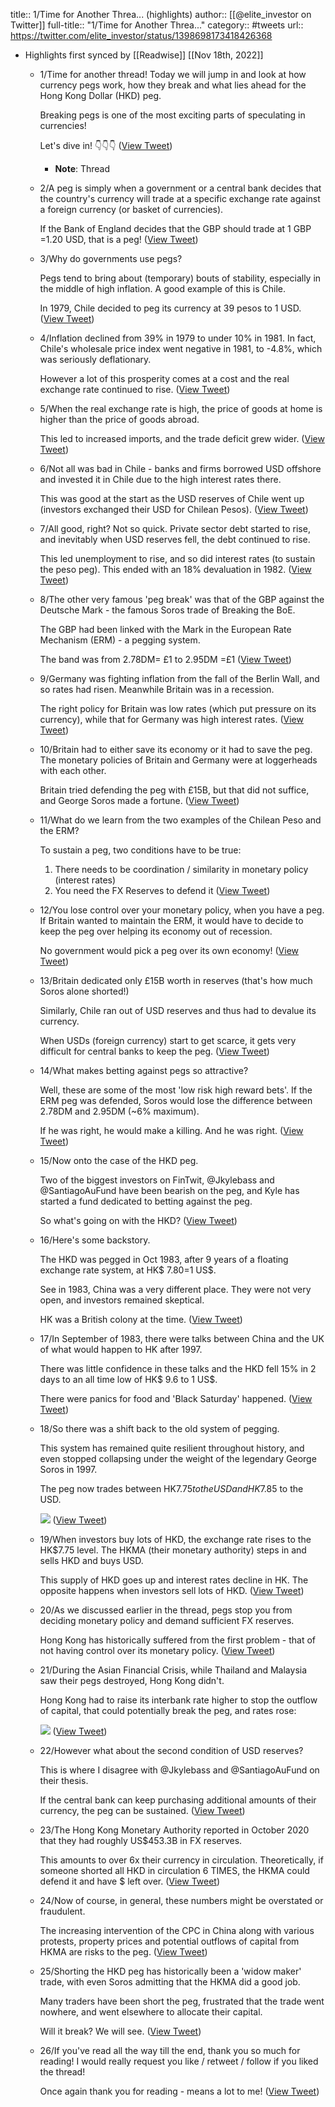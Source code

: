 title:: 1/Time for Another Threa... (highlights)
author:: [[@elite_investor on Twitter]]
full-title:: "1/Time for Another Threa..."
category:: #tweets
url:: https://twitter.com/elite_investor/status/1398698173418426368

- Highlights first synced by [[Readwise]] [[Nov 18th, 2022]]
	- 1/Time for another thread! Today we will jump in and look at how currency pegs work, how they break and what lies ahead for the Hong Kong Dollar (HKD) peg.
	  
	  Breaking pegs is one of the most exciting parts of speculating in currencies!
	  
	  Let's dive in! 👇👇👇 ([View Tweet](https://twitter.com/elite_investor/status/1398698090039844865))
		- **Note**: Thread
	- 2/A peg is simply when a government or a central bank decides that the country's currency will trade at a specific exchange rate against a foreign currency (or basket of currencies).
	  
	  If the Bank of England decides that the GBP should trade at 1 GBP =1.20 USD, that is a peg! ([View Tweet](https://twitter.com/elite_investor/status/1398698091046477824))
	- 3/Why do governments use pegs?
	  
	  Pegs tend to bring about (temporary) bouts of stability, especially in the middle of high inflation. A good example of this is Chile.
	  
	  In 1979, Chile decided to peg its currency at 39 pesos to 1 USD. ([View Tweet](https://twitter.com/elite_investor/status/1398698092065611778))
	- 4/Inflation declined from 39% in 1979 to under 10% in 1981. In fact, Chile's wholesale price index went negative in 1981, to -4.8%, which was seriously deflationary.
	  
	  However a lot of this prosperity comes at a cost and the real exchange rate continued to rise. ([View Tweet](https://twitter.com/elite_investor/status/1398698093101699086))
	- 5/When the real exchange rate is high, the price of goods at home is higher than the price of goods abroad. 
	  
	  This led to increased imports, and the trade deficit grew wider. ([View Tweet](https://twitter.com/elite_investor/status/1398698094108229638))
	- 6/Not all was bad in Chile - banks and firms borrowed USD offshore and invested it in Chile due to the high interest rates there.
	  
	  This was good at the start as the USD reserves of Chile went up (investors exchanged their USD for Chilean Pesos). ([View Tweet](https://twitter.com/elite_investor/status/1398698095127506945))
	- 7/All good, right? Not so quick. Private sector debt started to rise, and inevitably when USD reserves fell, the debt continued to rise. 
	  
	  This led unemployment to rise, and so did interest rates (to sustain the peso peg). This ended with an 18% devaluation in 1982. ([View Tweet](https://twitter.com/elite_investor/status/1398698096142524422))
	- 8/The other very famous 'peg break' was that of the GBP against the Deutsche Mark - the famous Soros trade of Breaking the BoE.
	  
	  The GBP had been linked with the Mark in the European Rate Mechanism (ERM) - a pegging system. 
	  
	  The band was from 2.78DM= £1 to 2.95DM =£1 ([View Tweet](https://twitter.com/elite_investor/status/1398698097228849153))
	- 9/Germany was fighting inflation from the fall of the Berlin Wall, and so rates had risen. Meanwhile Britain was in a recession.
	  
	  The right policy for Britain was low rates (which put pressure on its currency), while that for Germany was high interest rates. ([View Tweet](https://twitter.com/elite_investor/status/1398698098290012160))
	- 10/Britain had to either save its economy or it had to save the peg. The monetary policies of Britain and Germany were at loggerheads with each other.
	  
	  Britain tried defending the peg with £15B, but that did not suffice, and George Soros made a fortune. ([View Tweet](https://twitter.com/elite_investor/status/1398698099296681987))
	- 11/What do we learn from the two examples of the Chilean Peso and the ERM?
	  
	  To sustain a peg, two conditions have to be true:
	  1. There needs to be coordination / similarity in monetary policy (interest rates)
	  2. You need the FX Reserves to defend it ([View Tweet](https://twitter.com/elite_investor/status/1398698100416462850))
	- 12/You lose control over your monetary policy, when you have a peg. If Britain wanted to maintain the ERM, it would have to decide to keep the peg over helping its economy out of recession.
	  
	  No government would pick a peg over its own economy! ([View Tweet](https://twitter.com/elite_investor/status/1398698101439975424))
	- 13/Britain dedicated only £15B worth in reserves (that's how much Soros alone shorted!) 
	  
	  Similarly, Chile ran out of USD reserves and thus had to devalue its currency.
	  
	  When USDs (foreign currency) start to get scarce, it gets very difficult for central banks to keep the peg. ([View Tweet](https://twitter.com/elite_investor/status/1398698102488506369))
	- 14/What makes betting against pegs so attractive?
	  
	  Well, these are some of the most 'low risk high reward bets'. If the ERM peg was defended, Soros would lose the difference between 2.78DM and 2.95DM (~6% maximum).
	  
	  If he was right, he would make a killing. And he was right. ([View Tweet](https://twitter.com/elite_investor/status/1398698103474110470))
	- 15/Now onto the case of the HKD peg. 
	  
	  Two of the biggest investors on FinTwit, @Jkylebass and @SantiagoAuFund have been bearish on the peg, and Kyle has started a fund dedicated to betting against the peg.
	  
	  So what's going on with the HKD? ([View Tweet](https://twitter.com/elite_investor/status/1398698104531075072))
	- 16/Here's some backstory. 
	  
	  The HKD was pegged in Oct 1983, after 9 years of a floating exchange rate system, at HK$ 7.80=1 US$.
	  
	  See in 1983, China was a very different place. They were not very open, and investors remained skeptical. 
	  
	  HK was a British colony at the time. ([View Tweet](https://twitter.com/elite_investor/status/1398698105562963970))
	- 17/In September of 1983, there were talks between China and the UK of what would happen to HK after 1997.
	  
	  There was little confidence in these talks and the HKD fell 15% in 2 days to an all time low of HK$ 9.6 to 1 US$. 
	  
	  There were panics for food and 'Black Saturday' happened. ([View Tweet](https://twitter.com/elite_investor/status/1398698106594734081))
	- 18/So there was a shift back to the old system of pegging. 
	  
	  This system has remained quite resilient throughout history, and even stopped collapsing under the weight of the legendary George Soros in 1997.
	  
	  The peg now trades between HK$7.75 to the USD and HK$7.85 to the USD. 
	  
	  ![](https://pbs.twimg.com/media/E2kmv4KXEAIjjF_.jpg) ([View Tweet](https://twitter.com/elite_investor/status/1398698110336090117))
	- 19/When investors buy lots of HKD, the exchange rate rises to the HK$7.75 level. The HKMA (their monetary authority) steps in and sells HKD and buys USD.
	  
	  This supply of HKD goes up and interest rates decline in HK. The opposite happens when investors sell lots of HKD. ([View Tweet](https://twitter.com/elite_investor/status/1398698111724408834))
	- 20/As we discussed earlier in the thread, pegs stop you from deciding monetary policy and demand sufficient FX reserves.
	  
	  Hong Kong has historically suffered from the first problem - that of not having control over its monetary policy. ([View Tweet](https://twitter.com/elite_investor/status/1398698112718417920))
	- 21/During the Asian Financial Crisis, while Thailand and Malaysia saw their pegs destroyed, Hong Kong didn't.
	  
	  Hong Kong had to raise its interbank rate higher to stop the outflow of capital, that could potentially break the peg, and rates rose: 
	  
	  ![](https://pbs.twimg.com/media/E2koj_7WEAAmZEr.png) ([View Tweet](https://twitter.com/elite_investor/status/1398698115121696769))
	- 22/However what about the second condition of USD reserves?
	  
	  This is where I disagree with @Jkylebass and @SantiagoAuFund on their thesis.
	  
	  If the central bank can keep purchasing additional amounts of their currency, the peg can be sustained. ([View Tweet](https://twitter.com/elite_investor/status/1398698117004943366))
	- 23/The Hong Kong Monetary Authority reported in October 2020 that they had roughly US$453.3B in FX reserves.
	  
	  This amounts to over 6x their currency in circulation. Theoretically, if someone shorted all HKD in circulation 6 TIMES, the HKMA could defend it and have $ left over. ([View Tweet](https://twitter.com/elite_investor/status/1398698118032543747))
	- 24/Now of course, in general, these numbers might be overstated or fraudulent. 
	  
	  The increasing intervention of the CPC in China along with various protests, property prices and potential outflows of capital from HKMA are risks to the peg. ([View Tweet](https://twitter.com/elite_investor/status/1398698119076982785))
	- 25/Shorting the HKD peg has historically been a 'widow maker' trade, with even Soros admitting that the HKMA did a good job.
	  
	  Many traders have been short the peg, frustrated that the trade went nowhere, and went elsewhere to allocate their capital. 
	  
	  Will it break? We will see. ([View Tweet](https://twitter.com/elite_investor/status/1398698120184225805))
	- 26/If you've read all the way till the end, thank you so much for reading! I would really request you like / retweet / follow if you liked the thread!
	  
	  Once again thank you for reading - means a lot to me! ([View Tweet](https://twitter.com/elite_investor/status/1398698173418426368))